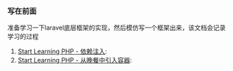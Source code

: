 ### 写在前面

准备学习一下laravel底层框架的实现，然后模仿写一个框架出来，该文档会记录学习的过程

1. [Start Learning PHP - 依赖注入](https://getcomposer.org/):
1. [Start Learning PHP - 从晚餐中引入容器](https://getcomposer.org/):
